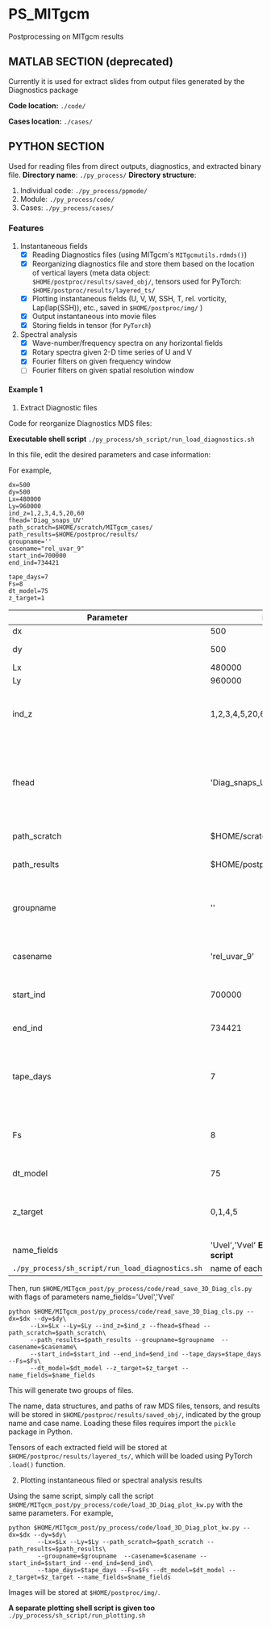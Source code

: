 # PS_MITgcm
Postprocessing on MITgcm results

## MATLAB SECTION (deprecated) 
Currently it is used for extract slides from output files generated by the Diagnostics package

**Code location:**
`./code/`

**Cases location:**
`./cases/`

## PYTHON SECTION
Used for reading files from direct outputs, diagnostics, and extracted binary file.
**Directory name**: `./py_process/`
**Directory structure**:
1. Individual code:  `./py_process/ppmode/` 
2. Module: `./py_process/code/`
3. Cases: `./py_process/cases/`



### Features
1. Instantaneous fields 
   - [x] Reading Diagnostics files (using MITgcm's `MITgcmutils.rdmds()`)
   - [x] Reorganizing diagnostics file and store them based on the location of vertical layers (meta data object: `$HOME/postproc/results/saved_obj/`, tensors used for PyTorch: `$HOME/postproc/results/layered_ts/` 
   - [x] Plotting instantaneous fields (U, V, W, SSH, T, rel. vorticity, Lap(lap(SSH)), etc., saved in `$HOME/postproc/img/` )
   - [x] Output instantaneous into movie files 
   - [x] Storing fields in tensor (for `PyTorch`)

2. Spectral analysis
   - [x] Wave-number/frequency spectra on any horizontal fields
   - [x] Rotary spectra given 2-D time series of U and V
   - [x] Fourier filters on given frequency window
   - [ ] Fourier filters on given spatial resolution window

#### Example 1 

1. Extract Diagnostic files

Code for reorganize Diagnostics MDS files:

**Executable shell script**
`./py_process/sh_script/run_load_diagnostics.sh`

In this file, edit the desired parameters and case information:

For example,
```
dx=500
dy=500
Lx=480000
Ly=960000
ind_z=1,2,3,4,5,20,60
fhead='Diag_snaps_UV'
path_scratch=$HOME/scratch/MITgcm_cases/
path_results=$HOME/postproc/results/
groupname=''
casename="rel_uvar_9"
start_ind=700000
end_ind=734421

tape_days=7
Fs=8
dt_model=75
z_target=1
```

| Parameter  | input | Notes |
| ------------- | ------------- | ------------- |
| dx  | 500  | zonal resolution |
| dy  | 500  | meridional resolution |
| Lx  | 480000  | zonal dimension |
| Ly  | 960000  | zonal dimension |
| ind_z  | 1,2,3,4,5,20,60  | index of vertical layers stored in Diagnostics file (see data.diagnostics) |
| fhead  | 'Diag_snaps_UV'  | (string with quotation marks) File head of specific diagnostics file, can be changed later for the desired field |
| path_scratch  | $HOME/scratch/MITgcm_cases/  | where raw case is stored |
| path_results  | $HOME/postproc/results/  | where extracted results will be stored |
| groupname  | ''  | (string with quotation marks) group name (parent directory of cases) |
| casename  | 'rel_uvar_9'  | (string with quotation marks) case name (directory name) |
| start_ind  | 700000  | the lower limit for searching file index |
| end_ind  | 734421  | the upper limit for searching file index |
| tape_days  | 7  | how many days one saved file contains (1.2 GB for one field for 7 days with dx=dy=500m) |
| Fs  | 8  | sampling rate of diagnostics file (Fs=8 <==> getting samples every 14400s)|
| dt_model  | 75  | timestep size in MITgcm model |
| z_target  | 0,1,4,5  | (dummy currently) desired vertical layer to store tensors |
| name_fields  | 'Uvel','Vvel'  **Executable shell script**
`./py_process/sh_script/run_load_diagnostics.sh`| name of each field extracted |


Then, run `$HOME/MITgcm_post/py_process/code/read_save_3D_Diag_cls.py` with flags of parameters 
name_fields='Uvel','Vvel'
```
python $HOME/MITgcm_post/py_process/code/read_save_3D_Diag_cls.py --dx=$dx --dy=$dy\
      --Lx=$Lx --Ly=$Ly --ind_z=$ind_z --fhead=$fhead --path_scratch=$path_scratch\
      --path_results=$path_results --groupname=$groupname  --casename=$casename\
      --start_ind=$start_ind --end_ind=$end_ind --tape_days=$tape_days --Fs=$Fs\
      --dt_model=$dt_model --z_target=$z_target --name_fields=$name_fields
```
This will generate two groups of files.

The name, data structures, and paths of raw MDS files, tensors, and results will be stored in `$HOME/postproc/results/saved_obj/`, indicated by the group name and case name. Loading these files requires import the `pickle` package in Python.

Tensors of each extracted field will be stored at `$HOME/postproc/results/layered_ts/`, which will be loaded using PyTorch `.load()` function.

2. Plotting instantaneous filed or spectral analysis results

Using the same script, simply call the script `$HOME/MITgcm_post/py_process/code/load_3D_Diag_plot_kw.py` with the same parameters. For example,
```
python $HOME/MITgcm_post/py_process/code/load_3D_Diag_plot_kw.py --dx=$dx --dy=$dy\
        --Lx=$Lx --Ly=$Ly --path_scratch=$path_scratch --path_results=$path_results\
        --groupname=$groupname  --casename=$casename --start_ind=$start_ind --end_ind=$end_ind\
        --tape_days=$tape_days --Fs=$Fs --dt_model=$dt_model --z_target=$z_target --name_fields=$name_fields
```
Images will be stored at `$HOME/postproc/img/`.

**A separate plotting shell script is given too**
`./py_process/sh_script/run_plotting.sh`
